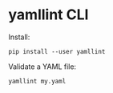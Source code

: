 # yamllint CLI

Install:
```
pip install --user yamllint
```
Validate a YAML file: 
```
yamllint my.yaml
```
